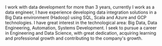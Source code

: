 I work with data development for more than 3 years, currently I work as a data engineer, 
I have experience developing data integration solutions in a Big Data environment (Hadoop) using SQL,
Scala and Azure and GCP technologies. I have great interest in the technological area: 
Big Data, Data Engineering, Automation, Systems Development. I seek to pursue a career in Engineering and Data Science,
with great dedication, acquiring learning and professional growth and contributing to the company's growth.

<!---
DiegoArrudaTorales/DiegoArrudaTorales is a ✨ special ✨ repository because its `README.md` (this file) appears on your GitHub profile.
You can click the Preview link to take a look at your changes.
--->
